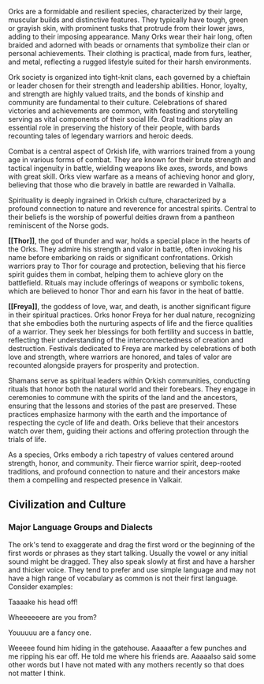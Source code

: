 Orks are a formidable and resilient species, characterized by their large, muscular builds and distinctive features. They typically have tough, green or grayish skin, with prominent tusks that protrude from their lower jaws, adding to their imposing appearance. Many Orks wear their hair long, often braided and adorned with beads or ornaments that symbolize their clan or personal achievements. Their clothing is practical, made from furs, leather, and metal, reflecting a rugged lifestyle suited for their harsh environments.

Ork society is organized into tight-knit clans, each governed by a chieftain or leader chosen for their strength and leadership abilities. Honor, loyalty, and strength are highly valued traits, and the bonds of kinship and community are fundamental to their culture. Celebrations of shared victories and achievements are common, with feasting and storytelling serving as vital components of their social life. Oral traditions play an essential role in preserving the history of their people, with bards recounting tales of legendary warriors and heroic deeds.

Combat is a central aspect of Orkish life, with warriors trained from a young age in various forms of combat. They are known for their brute strength and tactical ingenuity in battle, wielding weapons like axes, swords, and bows with great skill. Orks view warfare as a means of achieving honor and glory, believing that those who die bravely in battle are rewarded in Valhalla.

Spirituality is deeply ingrained in Orkish culture, characterized by a profound connection to nature and reverence for ancestral spirits. Central to their beliefs is the worship of powerful deities drawn from a pantheon reminiscent of the Norse gods.

**[[Thor]]**, the god of thunder and war, holds a special place in the hearts of the Orks. They admire his strength and valor in battle, often invoking his name before embarking on raids or significant confrontations. Orkish warriors pray to Thor for courage and protection, believing that his fierce spirit guides them in combat, helping them to achieve glory on the battlefield. Rituals may include offerings of weapons or symbolic tokens, which are believed to honor Thor and earn his favor in the heat of battle.

**[[Freya]]**, the goddess of love, war, and death, is another significant figure in their spiritual practices. Orks honor Freya for her dual nature, recognizing that she embodies both the nurturing aspects of life and the fierce qualities of a warrior. They seek her blessings for both fertility and success in battle, reflecting their understanding of the interconnectedness of creation and destruction. Festivals dedicated to Freya are marked by celebrations of both love and strength, where warriors are honored, and tales of valor are recounted alongside prayers for prosperity and protection.

Shamans serve as spiritual leaders within Orkish communities, conducting rituals that honor both the natural world and their forebears. They engage in ceremonies to commune with the spirits of the land and the ancestors, ensuring that the lessons and stories of the past are preserved. These practices emphasize harmony with the earth and the importance of respecting the cycle of life and death. Orks believe that their ancestors watch over them, guiding their actions and offering protection through the trials of life.

As a species, Orks embody a rich tapestry of values centered around strength, honor, and community. Their fierce warrior spirit, deep-rooted traditions, and profound connection to nature and their ancestors make them a compelling and respected presence in Valkair.

## Civilization and Culture

### Major Language Groups and Dialects

The ork's tend to exaggerate and drag the first word or the beginning of the first words or phrases as they start talking. Usually the vowel or any initial sound might be dragged. They also speak slowly at first and have a harsher and thicker voice. They tend to prefer and use simple language and may not have a high range of vocabulary as common is not their first language. Consider examples:  
  
Taaaake his head off!

Wheeeeeere are you from?

Youuuuu are a fancy one.  
  
Weeeee found him hiding in the gatehouse. Aaaaafter a few punches and me ripping his ear off. He told me where his friends are. Aaaaalso said some other words but I have not mated with any mothers recently so that does not matter I think.